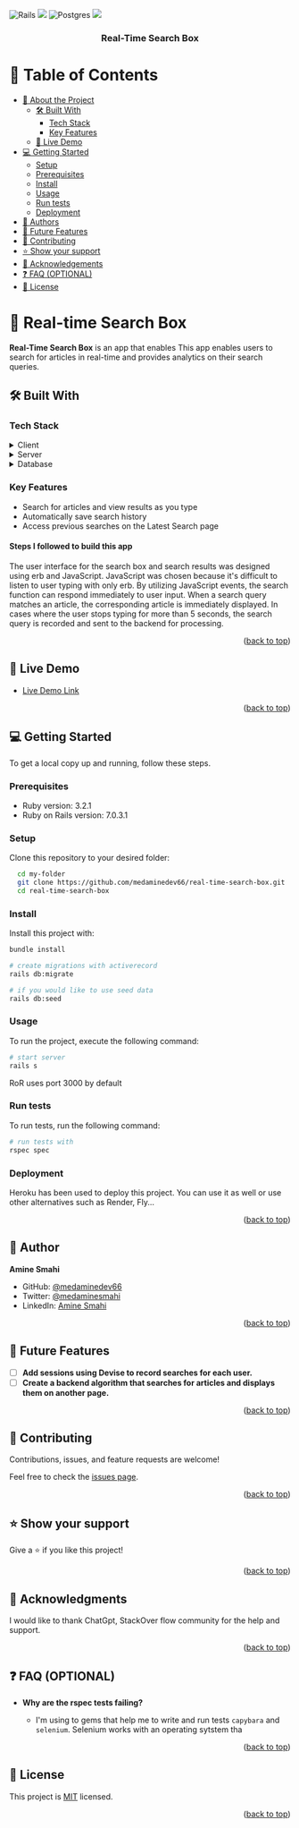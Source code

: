 
<a name="readme-top"></a>

![Rails](https://img.shields.io/badge/rails-%23CC0000.svg?style=for-the-badge&logo=ruby-on-rails&logoColor=white) ![](https://img.shields.io/badge/Ruby-CC342D?style=for-the-badge&logo=ruby&logoColor=white) ![Postgres](https://img.shields.io/badge/postgres-%23316192.svg?style=for-the-badge&logo=postgresql&logoColor=white) ![](https://img.shields.io/badge/RuboCop-000000.svg?style=for-the-badge&logo=RuboCop&logoColor=white)

<div align="center">
  <h3><b>Real-Time Search Box</b></h3>
</div>

<!-- TABLE OF CONTENTS -->

# 📗 Table of Contents

- [📖 About the Project](#about-project)
  - [🛠 Built With](#built-with)
    - [Tech Stack](#tech-stack)
    - [Key Features](#key-features)
  - [🚀 Live Demo](#live-demo)
- [💻 Getting Started](#getting-started)
  - [Setup](#setup)
  - [Prerequisites](#prerequisites)
  - [Install](#install)
  - [Usage](#usage)
  - [Run tests](#run-tests)
  - [Deployment](#triangular_flag_on_post-deployment)
- [👥 Authors](#authors)
- [🔭 Future Features](#future-features)
- [🤝 Contributing](#contributing)
- [⭐️ Show your support](#support)
- [🙏 Acknowledgements](#acknowledgements)
- [❓ FAQ (OPTIONAL)](#faq)
- [📝 License](#license)

<!-- PROJECT DESCRIPTION -->

# 📖 Real-time Search Box <a name="about-project"></a>

**Real-Time Search Box** is an app that enables This app enables users to search for articles in real-time and provides analytics on their search queries.

## 🛠 Built With <a name="built-with"></a>

### Tech Stack <a name="tech-stack"></a>

<details>
  <summary>Client</summary>
  <ul>
    <li><a href="https://developer.mozilla.org/en-US/docs/Web/JavaScript">JavaScript</a></li>
    <li><a href="https://guides.rubyonrails.org/layouts_and_rendering.html">Embedded RuBy</a></li>
  </ul>
</details>

<details>
  <summary>Server</summary>
  <ul>
    <li><a href="https://rubyonrails.org/">Ruby on Rails</a></li>
  </ul>
</details>

<details>
<summary>Database</summary>
  <ul>
    <li><a href="https://www.postgresql.org/">PostgreSQL</a></li>
  </ul>
</details>

<!-- Features -->

### Key Features <a name="key-features"></a>

- Search for articles and view results as you type
- Automatically save search history
- Access previous searches on the Latest Search page

#### Steps I followed to build this app 

The user interface for the search box and search results was designed using erb and JavaScript. JavaScript was chosen because it's difficult to listen to user typing with only erb. By utilizing JavaScript events, the search function can respond immediately to user input. When a search query matches an article, the corresponding article is immediately displayed. In cases where the user stops typing for more than 5 seconds, the search query is recorded and sent to the backend for processing.

<p align="right">(<a href="#readme-top">back to top</a>)</p>

<!-- LIVE DEMO -->

## 🚀 Live Demo <a name="live-demo"></a>

- [Live Demo Link](https://shielded-taiga-31074.herokuapp.com/)

<p align="right">(<a href="#readme-top">back to top</a>)</p>

<!-- GETTING STARTED -->

## 💻 Getting Started <a name="getting-started"></a>

To get a local copy up and running, follow these steps.

### Prerequisites

- Ruby version: 3.2.1
- Ruby on Rails version: 7.0.3.1

### Setup

Clone this repository to your desired folder:

```sh
  cd my-folder
  git clone https://github.com/medaminedev66/real-time-search-box.git
  cd real-time-search-box
```


### Install

Install this project with:

```sh
bundle install

# create migrations with activerecord
rails db:migrate

# if you would like to use seed data
rails db:seed
```

### Usage

To run the project, execute the following command:

```sh
# start server
rails s
```
RoR uses port 3000 by default
### Run tests

To run tests, run the following command:

```sh
# run tests with
rspec spec
```

### Deployment

Heroku has been used to deploy this project. You can use it as well or use other alternatives such as Render, Fly...

<p align="right">(<a href="#readme-top">back to top</a>)</p>

<!-- AUTHORS -->

## 👤 Author <a name="authors"></a>

**Amine Smahi**

- GitHub: [@medaminedev66](https://github.com/medaminedev66)
- Twitter: [@medaminesmahi](https://twitter.com/medaminesmahi)
- LinkedIn: [Amine Smahi](https://www.linkedin.com/in/md-amine-smahi/)

<p align="right">(<a href="#readme-top">back to top</a>)</p>

<!-- FUTURE FEATURES -->

## 🔭 Future Features <a name="future-features"></a>

- [ ] **Add sessions using Devise to record searches for each user.**
- [ ] **Create a backend algorithm that searches for articles and displays them on another page.**

<p align="right">(<a href="#readme-top">back to top</a>)</p>

<!-- CONTRIBUTING -->

## 🤝 Contributing <a name="contributing"></a>

Contributions, issues, and feature requests are welcome!

Feel free to check the [issues page](../../issues/).

<p align="right">(<a href="#readme-top">back to top</a>)</p>

<!-- SUPPORT -->

## ⭐️ Show your support <a name="support"></a>

Give a ⭐️ if you like this project!

<p align="right">(<a href="#readme-top">back to top</a>)</p>

<!-- ACKNOWLEDGEMENTS -->

## 🙏 Acknowledgments <a name="acknowledgements"></a>

I would like to thank ChatGpt, StackOver flow community for the help and support.

<p align="right">(<a href="#readme-top">back to top</a>)</p>

<!-- FAQ (optional) -->

## ❓ FAQ (OPTIONAL) <a name="faq"></a>

- **Why are the rspec tests failing?**

  - I'm using to gems that help me to write and run tests `capybara` and `selenium`. Selenium works with an operating sytstem tha


<p align="right">(<a href="#readme-top">back to top</a>)</p>

<!-- LICENSE -->

## 📝 License <a name="license"></a>

This project is [MIT](./LICENSE) licensed.

<p align="right">(<a href="#readme-top">back to top</a>)</p>
